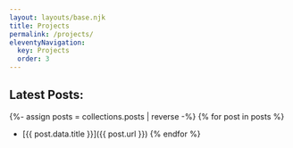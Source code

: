 ```yaml
---
layout: layouts/base.njk
title: Projects
permalink: /projects/
eleventyNavigation:
  key: Projects
  order: 3
---
```

## Latest Posts:
{%- assign posts = collections.posts | reverse -%}
{% for post in posts %}
- [{{ post.data.title }}]({{ post.url }})
{% endfor %}